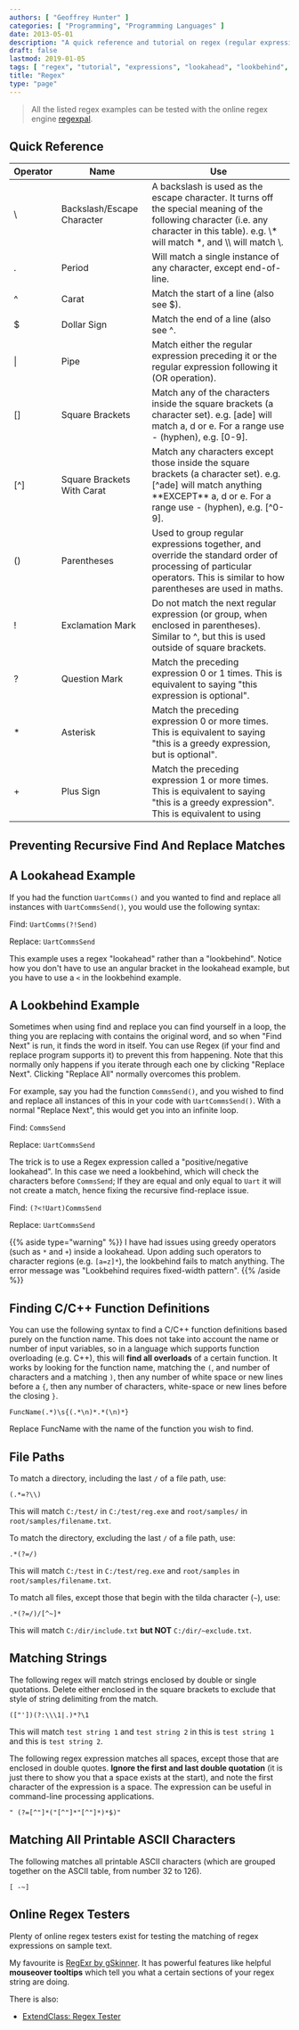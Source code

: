 ```yaml
---
authors: [ "Geoffrey Hunter" ]
categories: [ "Programming", "Programming Languages" ]
date: 2013-05-01
description: "A quick reference and tutorial on regex (regular expressions) including lookahead and lookbehind."
draft: false
lastmod: 2019-01-05
tags: [ "regex", "tutorial", "expressions", "lookahead", "lookbehind", "quick reference" ]
title: "Regex"
type: "page"
---
```


> All the listed regex examples can be tested with the online regex engine [regexpal](http://regexpal.com/).

## Quick Reference

<div class="table-wrapper">
<table>
    <thead>
        <tr>
            <th>Operator</th>
            <th>Name</th>
            <th>Use</th>
        </tr>
    </thead>
    <tbody>
        <tr>
            <td>\</td>
            <td>Backslash/Escape Character</td>
            <td>A backslash is used as the escape character. It turns off the special meaning of the following character (i.e. any character in this table). e.g. \* will match *, and \\ will match \.</td>
        </tr>
        <tr>
            <td>.</td>
            <td>Period</td>
            <td>Will match a single instance of any character, except end-of-line.</td>
        </tr>
        <tr>
            <td>^</td>
            <td>Carat</td>
            <td>Match the start of a line (also see $).</td>
        </tr>
        <tr>
            <td>$</td>
            <td>Dollar Sign</td>
            <td>Match the end of a line (also see ^.</td>
        </tr>
        <tr>
            <td>|</td>
            <td>Pipe</td>
            <td>Match either the regular expression preceding it or the regular expression following it (OR operation).</td>
        </tr>
        <tr>
            <td>[]</td>
            <td>Square Brackets</td>
            <td>Match any of the characters inside the square brackets (a character set). e.g. [ade] will match a, d or e. For a range use - (hyphen), e.g. [0-9].</td>
        </tr>
        <tr>
            <td>[^]</td>
            <td>Square Brackets With Carat</td>
            <td>Match any characters except those inside the square brackets (a character set). e.g. [^ade] will match anything **EXCEPT** a, d or e. For a range use - (hyphen), e.g. [^0-9].</td>
        </tr>
        <tr>
            <td>()</td>
            <td>Parentheses</td>
            <td>Used to group regular expressions together, and override the standard order of processing of particular operators. This is similar to how parentheses are used in maths.</td>
        </tr>
        <tr>
            <td>!</td>
            <td>Exclamation Mark</td>
            <td>Do not match the next regular expression (or group, when enclosed in parentheses). Similar to ^, but this is used outside of square brackets.</td>
        </tr>
        <tr>
            <td>?</td>
            <td>Question Mark</td>
            <td>Match the preceding expression 0 or 1 times. This is equivalent to saying "this expression is optional".</td>
        </tr>
        <tr>
            <td>*</td>
            <td>Asterisk</td>
            <td>Match the preceding expression 0 or more times. This is equivalent to saying "this is a greedy expression, but is optional".</td>
        </tr>
        <tr>
            <td>+</td>
            <td>Plus Sign</td>
            <td>Match the preceding expression 1 or more times. This is equivalent to saying "this is a greedy expression". This is equivalent to using</td>
        </tr>
    </tbody>
</table>
</div>

## Preventing Recursive Find And Replace Matches

## A Lookahead Example

If you had the function `UartComms()` and you wanted to find and replace all instances with `UartCommsSend()`, you would use the following syntax:
    
Find: `UartComms(?!Send)`
    
Replace: `UartCommsSend`
    
This example uses a regex "lookahead" rather than a "lookbehind". Notice how you don't have to use an angular bracket in the lookahead example, but you have to use a `<` in the lookbehind example.

## A Lookbehind Example

Sometimes when using find and replace you can find yourself in a loop, the thing you are replacing with contains the original word, and so when "Find Next" is run, it finds the word in itself. You can use Regex (if your find and replace program supports it) to prevent this from happening. Note that this normally only happens if you iterate through each one by clicking "Replace Next". Clicking "Replace All" normally overcomes this problem.

For example, say you had the function `CommsSend()`, and you wished to find and replace all instances of this in your code with `UartCommsSend()`. With a normal "Replace Next", this would get you into an infinite loop.

Find: `CommsSend`

Replace: `UartCommsSend`
    
The trick is to use a Regex expression called a "positive/negative lookahead". In this case we need a lookbehind, which will check the characters before `CommsSend`; If they are equal and only equal to `Uart` it will not create a match, hence fixing the recursive find-replace issue.

Find: `(?<!Uart)CommsSend`
    
Replace: `UartCommsSend`

{{% aside type="warning" %}}
I have had issues using greedy operators (such as `*` and `+`) inside a lookahead. Upon adding such operators to character regions (e.g. `[a=z]*`), the lookbehind fails to match anything. The error message was "Lookbehind requires fixed-width pattern".
{{% /aside %}}

## Finding C/C++ Function Definitions

You can use the following syntax to find a C/C++ function definitions based purely on the function name. This does not take into account the name or number of input variables, so in a language which supports function overloading (e.g. C++), this will **find all overloads** of a certain function. It works by looking for the function name, matching the `(`, and number of characters and a matching `)`, then any number of white space or new lines before a `{`, then any number of characters, white-space or new lines before the closing `}`.

```text
FuncName(.*)\s{(.*\n)*.*(\n)*}
```

Replace FuncName with the name of the function you wish to find.

## File Paths

To match a directory, including the last `/` of a file path, use:

```text
(.*=?\\)
```

This will match `C:/test/` in `C:/test/reg.exe` and `root/samples/` in `root/samples/filename.txt`.

To match the directory, excluding the last `/` of a file path, use:

```text
.*(?=/)
```

This will match `C:/test` in `C:/test/reg.exe` and `root/samples` in `root/samples/filename.txt`.

To match all files, except those that begin with the tilda character (`~`), use:

```text
.*(?=/)/[^~]*
```

This will match `C:/dir/include.txt` **but NOT** `C:/dir/~exclude.txt`.

## Matching Strings

The following regex will match strings enclosed by double or single quotations. Delete either enclosed in the square brackets to exclude that style of string delimiting from the match.

```text
(["'])(?:\\\1|.)*?\1
```

This will match `test string 1` and `test string 2` in this is `test string 1` and this is `test string 2`.

The following regex expression matches all spaces, except those that are enclosed in double quotes. **Ignore the first and last double quotation** (it is just there to show you that a space exists at the start), and note the first character of the expression is a space. The expression can be useful in command-line processing applications.

```text
" (?=[^"]*("[^"]*"[^"]*)*$)"
```

## Matching All Printable ASCII Characters

The following matches all printable ASCII characters (which are grouped together on the ASCII table, from number 32 to 126).

```text
[ -~]
```

## Online Regex Testers

Plenty of online regex testers exist for testing the matching of regex expressions on sample text.

My favourite is [RegExr by gSkinner](http://gskinner.com/RegExr/). It has powerful features like helpful **mouseover tooltips** which tell you what a certain sections of your regex string are doing.

There is also:

* [ExtendClass: Regex Tester](https://extendsclass.com/regex-tester.html)
